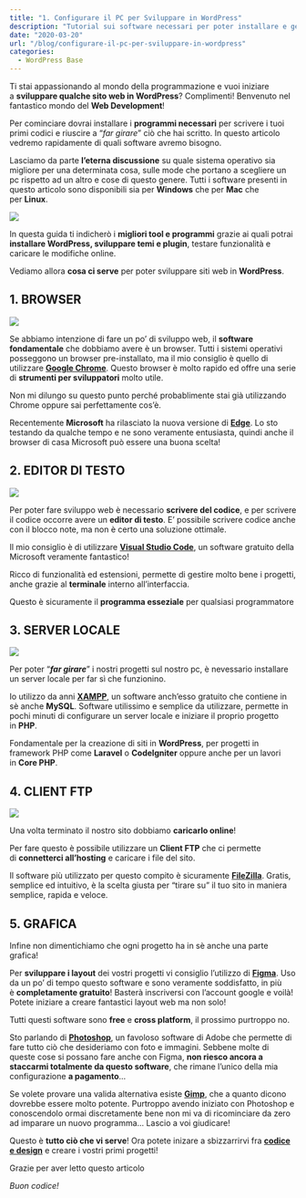 ```yaml
---
title: "1. Configurare il PC per Sviluppare in WordPress"
description: "Tutorial sui software necessari per poter installare e gestire un sito in WordPress in locale sul computer"
date: "2020-03-20"
url: "/blog/configurare-il-pc-per-sviluppare-in-wordpress"
categories:
  - WordPress Base
---
```


Ti stai appassionando al mondo della programmazione e vuoi iniziare a **sviluppare qualche sito web in WordPress**? Complimenti! Benvenuto nel fantastico mondo del **Web Development**!

Per cominciare dovrai installare i **programmi necessari** per scrivere i tuoi primi codici e riuscire a “_far girare_” ciò che hai scritto. In questo articolo vedremo rapidamente di quali software avremo bisogno.

Lasciamo da parte **l’eterna discussione** su quale sistema operativo sia migliore per una determinata cosa, sulle mode che portano a scegliere un pc rispetto ad un altro e cose di questo genere. Tutti i software presenti in questo articolo sono disponibili sia per **Windows** che per **Mac** che per **Linux**.

[![](/images/scarica-gratis-desk.jpg)](/risorse-free)

In questa guida ti indicherò i **migliori tool e programmi** grazie ai quali potrai **installare WordPress, sviluppare temi e plugin**, testare funzionalità e caricare le modifiche online.

Vediamo allora **cosa ci serve** per poter sviluppare siti web in **WordPress**.

## 1\. BROWSER

![](/images/image-17-1024x550-1.png)

Se abbiamo intenzione di fare un po’ di sviluppo web, il **software fondamentale** che dobbiamo avere è un browser. Tutti i sistemi operativi posseggono un browser pre-installato, ma il mio consiglio è quello di utilizzare [**Google Chrome**](http://www.google.com/intl/it/chrome/). Questo browser è molto rapido ed offre una serie di **strumenti per sviluppatori** molto utile.

Non mi dilungo su questo punto perché probablimente stai già utilizzando Chrome oppure sai perfettamente cos’è.

Recentemente **Microsoft** ha rilasciato la nuova versione di [**Edge**](http://www.microsoft.com/en-us/edge). Lo sto testando da qualche tempo e ne sono veramente entusiasta, quindi anche il browser di casa Microsoft può essere una buona scelta!

## 2\. EDITOR DI TESTO

![](/images/image-18-1024x548-1.png)

Per poter fare sviluppo web è necessario **scrivere del codice**, e per scrivere il codice occorre avere un **editor di testo**. E’ possibile scrivere codice anche con il blocco note, ma non è certo una soluzione ottimale.

Il mio consiglio è di utilizzare **[Visual Studio Code](http://code.visualstudio.com/)**, un software gratuito della Microsoft veramente fantastico!

Ricco di funzionalità ed estensioni, permette di gestire molto bene i progetti, anche grazie al **terminale** interno all’interfaccia. 

Questo è sicuramente il **programma esseziale** per qualsiasi programmatore

## 3\. SERVER LOCALE

![](/images/image-1-1.png)

Per poter “**_far girare_**” i nostri progetti sul nostro pc, è nevessario installare un server locale per far sì che funzionino.

Io utilizzo da anni [**XAMPP**](http://www.apachefriends.org/it/index.html), un software anch’esso gratuito che contiene in sè anche **MySQL**. Software utilissimo e semplice da utilizzare, permette in pochi minuti di configurare un server locale e iniziare il proprio progetto in **PHP**.

Fondamentale per la creazione di siti in **WordPress**, per progetti in framework PHP come **Laravel** o **CodeIgniter** oppure anche per un lavori in **Core PHP**.

## 4\. CLIENT FTP

![](/images/image-19-1024x548-1.png)

Una volta terminato il nostro sito dobbiamo **caricarlo online**! 

Per fare questo è possibile utilizzare un **Client FTP** che ci permette di **connetterci all’hosting** e caricare i file del sito.

Il software più utilizzato per questo compito è sicuramente [**FileZilla**](http://filezilla-project.org/). Gratis, semplice ed intuitivo, è la scelta giusta per “tirare su” il tuo sito in maniera semplice, rapida e veloce.

## 5\. GRAFICA

Infine non dimentichiamo che ogni progetto ha in sè anche una parte grafica! 

Per **sviluppare i layout** dei vostri progetti vi consiglio l’utilizzo di [**Figma**](http://www.figma.com/). Uso da un po’ di tempo questo software e sono veramente soddisfatto, in più è **completamente gratuito**! Basterà inscriversi con l’account google e voilà! Potete iniziare a creare fantastici layout web ma non solo!

Tutti questi software sono **free** e **cross platform**, il prossimo purtroppo no.

Sto parlando di [**Photoshop**](http://www.adobe.com/it/products/photoshop.html?gclid=CjwKCAjwtajrBRBVEiwA8w2Q8PvEfIWtLKBGk-wtMLSQEQ1slHQCulhlLxYEG-ScQVPToYcZ2qNQQRoCVa0QAvD_BwE&sdid=8DN85NTV&mv=search&ef_id=CjwKCAjwtajrBRBVEiwA8w2Q8PvEfIWtLKBGk-wtMLSQEQ1slHQCulhlLxYEG-ScQVPToYcZ2qNQQRoCVa0QAvD_BwE:G:s&s_kwcid=AL!3085!3!340641313438!e!!g!!photoshop), un favoloso software di Adobe che permette di fare tutto ciò che desideriamo con foto e immagini. Sebbene molte di queste cose si possano fare anche con Figma, **non riesco ancora a staccarmi totalmente da questo software**, che rimane l’unico della mia configurazione **a pagamento**…

Se volete provare una valida alternativa esiste [**Gimp**](http://www.gimp.org/), che a quanto dicono dovrebbe essere molto potente. Purtroppo avendo iniziato con Photoshop e conoscendolo ormai discretamente bene non mi va di ricominciare da zero ad imparare un nuovo programma… Lascio a voi giudicare!

Questo è **tutto ciò che vi serve**! Ora potete inizare a sbizzarrirvi fra [**codice e design**](https://open.spotify.com/show/546eUw3PsRI1HUGbBUeghC) e creare i vostri primi progetti!

Grazie per aver letto questo articolo

_Buon codice!_
